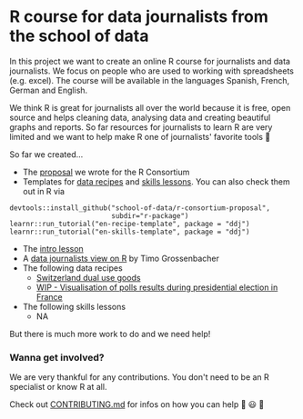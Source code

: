# R course for data journalists from the school of data

In this project we want to create an online R course for journalists and data journalists. We focus on people who are used to working with spreadsheets (e.g. excel). The course will be available in the languages Spanish, French, German and English.

We think R is great for journalists all over the world because it is free, open source and helps cleaning data, analysing data and creating beautiful graphs and reports. So far resources for journalists to learn R are very limited and we want to help make R one of journalists' favorite tools :tada:


So far we created...

- The [proposal](https://github.com/school-of-data/r-consortium-proposal/blob/master/proposal.md) 
we wrote for the R Consortium
- Templates for [data recipes](https://github.com/school-of-data/r-consortium-proposal/tree/master/r-package/inst/tutorials/en-recipe-template)
and [skills lessons](https://github.com/school-of-data/r-consortium-proposal/tree/master/r-package/inst/tutorials/en-skills-template). You can also check them out in R via
```
devtools::install_github("school-of-data/r-consortium-proposal", 
                         subdir="r-package")
learnr::run_tutorial("en-recipe-template", package = "ddj")
learnr::run_tutorial("en-skills-template", package = "ddj")
```
- The [intro lesson](https://github.com/school-of-data/r-consortium-proposal/blob/master/material/lessons/Introduction.Rmd)
- A [data journalists view on R](https://github.com/school-of-data/r-consortium-proposal/blob/master/material/lessons/why_use_R.md) by Timo Grossenbacher
- The following data recipes
    + [Switzerland dual use goods](https://github.com/school-of-data/r-consortium-proposal/blob/master/material/lessons/switzerland-dual-use/recipe_switzerland-dual-use.Rmd)
     + [WIP - Visualisation of polls results during presidential election in France](https://github.com/school-of-data/r-consortium-proposal/blob/master/r-package/inst/tutorials/en-recipe-france-presidentialelec-polls/en-recipe-france-presidentialelec-polls.Rmd)
- The following skills lessons 
    + NA
  
 But there is much more work to do and we need help!
 
 
 ### Wanna get involved?
 
We are very thankful for any contributions. You don't need to be an R specialist or know R at all. 
 
Check out [CONTRIBUTING.md](https://github.com/school-of-data/r-consortium-proposal/blob/master/CONTRIBUTING.md) for infos on how you can help :cake: :smiley: :clap:
